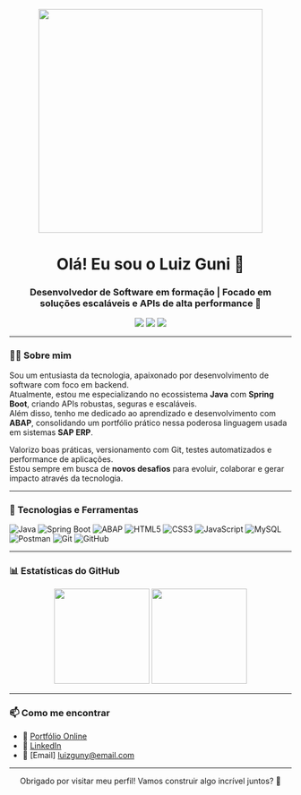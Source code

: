 <p align="center">
  <img src="https://media.giphy.com/media/qgQUggAC3Pfv687qPC/giphy.gif" width="400">
</p>

<h1 align="center">Olá! Eu sou o Luiz Guni 👋</h1>
<h3 align="center">Desenvolvedor de Software em formação | Focado em soluções escaláveis e APIs de alta performance 🚀</h3>

<p align="center">
  <a href="https://www.linkedin.com/in/luizguni/"><img src="https://img.shields.io/badge/LinkedIn-blue?style=flat&logo=linkedin&labelColor=blue"></a>
  <a href="mailto:luizguny@email.com"><img src="https://img.shields.io/badge/Email-D14836?style=flat&logo=gmail&logoColor=white"></a>
  <a href="https://luizguni.github.io/Projeto-Portfolio"><img src="https://img.shields.io/badge/Portfólio-000?style=flat&logo=github&logoColor=white"></a>
</p>

---

### 👨‍💻 Sobre mim

Sou um entusiasta da tecnologia, apaixonado por desenvolvimento de software com foco em backend.  
Atualmente, estou me especializando no ecossistema **Java** com **Spring Boot**, criando APIs robustas, seguras e escaláveis.  
Além disso, tenho me dedicado ao aprendizado e desenvolvimento com **ABAP**, consolidando um portfólio prático nessa poderosa linguagem usada em sistemas **SAP ERP**.  

Valorizo boas práticas, versionamento com Git, testes automatizados e performance de aplicações.  
Estou sempre em busca de **novos desafios** para evoluir, colaborar e gerar impacto através da tecnologia.

---

### 🚀 Tecnologias e Ferramentas

![Java](https://img.shields.io/badge/Java-ED8B00?style=for-the-badge&logo=java&logoColor=white)
![Spring Boot](https://img.shields.io/badge/Spring_Boot-6DB33F?style=for-the-badge&logo=spring-boot&logoColor=white)
![ABAP](https://img.shields.io/badge/ABAP-009FDA?style=for-the-badge&logo=sap&logoColor=white)
![HTML5](https://img.shields.io/badge/HTML5-E34F26?style=for-the-badge&logo=html5&logoColor=white)
![CSS3](https://img.shields.io/badge/CSS3-1572B6?style=for-the-badge&logo=css3&logoColor=white)
![JavaScript](https://img.shields.io/badge/JavaScript-F7DF1E?style=for-the-badge&logo=javascript&logoColor=black)
![MySQL](https://img.shields.io/badge/MySQL-005C84?style=for-the-badge&logo=mysql&logoColor=white)
![Postman](https://img.shields.io/badge/Postman-FF6C37?style=for-the-badge&logo=postman&logoColor=white)
![Git](https://img.shields.io/badge/Git-F05032?style=for-the-badge&logo=git&logoColor=white)
![GitHub](https://img.shields.io/badge/GitHub-181717?style=for-the-badge&logo=github&logoColor=white)

---

### 📊 Estatísticas do GitHub

<div align="center">
  <img height="170em" src="https://github-readme-stats.vercel.app/api?username=Luizguni&show_icons=true&theme=tokyonight&include_all_commits=true&count_private=true"/>
  <img height="170em" src="https://github-readme-stats.vercel.app/api/top-langs/?username=Luizguni&layout=compact&langs_count=8&theme=tokyonight"/>
</div>

---

### 📫 Como me encontrar

- 💼 [Portfólio Online](https://luizguni.github.io/)  
- 🔗 [LinkedIn](https://www.linkedin.com/in/luizguni/)  
- 📧 [Email] luizguny@email.com  

---

<p align="center">
  Obrigado por visitar meu perfil! Vamos construir algo incrível juntos? 🚀
</p>
